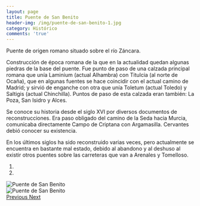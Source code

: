 ```yaml
---
layout: page
title: Puente de San Benito
header-img: /img/puente-de-san-benito-1.jpg
category: Histórico
comments: 'true'
---
```



Puente de origen romano situado sobre el río Záncara.

Construcción de época romana de la que en la actualidad quedan algunas piedras de la base del puente. Fue punto de paso de una calzada principal romana que unía Laminium (actual Alhambra) con Titulcia (al norte de Ocaña), que en algunas fuentes se hace coincidir con el actual camino de Madrid; y sirvió de enganche con otra que unía Toletum (actual Toledo) y Saltigis (actual Chinchilla). Puntos de paso de esta calzada eran también: La Poza, San Isidro y Alces.

Se conoce su historia desde el siglo XVI por diversos documentos de reconstrucciones. Era paso obligado del camino de la Seda hacia Murcia, comunicaba directamente Campo de Criptana con Argamasilla. Cervantes debió conocer su existencia.

En los últimos siglos ha sido reconstruido varias veces, pero actualmente se encuentra en bastante mal estado, debido al abandono y al deshuso al existir otros puentes sobre las carreteras que van a Arenales y Tomelloso. 



<div id="myCarousel" class="carousel slide" data-ride="carousel">
  <!-- Indicators -->
  <ol class="carousel-indicators">
    <li data-target="#myCarousel" data-slide-to="0" class="active"></li>
    <li data-target="#myCarousel" data-slide-to="1"></li>
  </ol>
  <!-- Wrapper for slides -->
  <div class="carousel-inner" role="listbox">
    <div class="item active">
      <img src="{{ site.github.url }}/img/puente-de-san-benito-1.jpg" alt="Puente de San Benito">
    </div>
    <div class="item">
      <img src="{{ site.github.url }}/img/puente-de-san-benito-2.jpg" alt="Puente de San Benito">
    </div>
  <!-- Left and right controls -->
  <a class="left carousel-control" href="#myCarousel" role="button" data-slide="prev">
    <span class="glyphicon glyphicon-chevron-left" aria-hidden="true"></span>
    <span class="sr-only">Previous</span>
  </a>
  <a class="right carousel-control" href="#myCarousel" role="button" data-slide="next">
    <span class="glyphicon glyphicon-chevron-right" aria-hidden="true"></span>
    <span class="sr-only">Next</span>
  </a>
</div>
